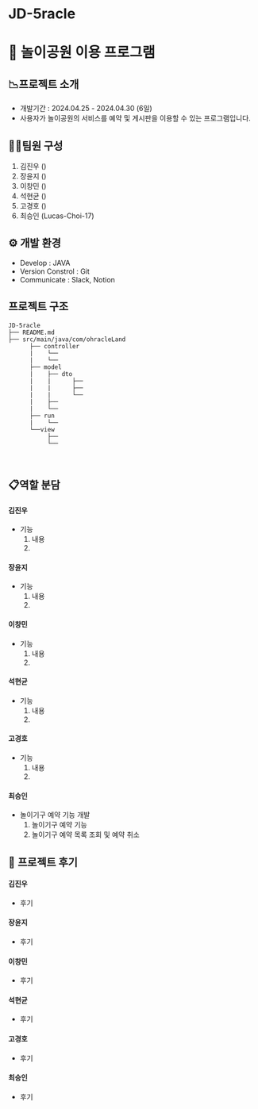 # JD-5racle


# 🎡 놀이공원 이용 프로그램

## 📉프로젝트 소개
* 개발기간 : 2024.04.25 - 2024.04.30 (6일)
* 사용자가 놀이공원의 서비스를 예약 및 게시판을 이용할 수 있는 프로그램입니다.

## 🧑‍💻팀원 구성

1. 김진우 ()
2. 장윤지 ()
3. 이창민 ()
4. 석현균 ()
5. 고경호 ()
6. 최승인 (Lucas-Choi-17)

## ⚙️ 개발 환경
* Develop : JAVA
* Version Constrol : Git
* Communicate : Slack, Notion

## 프로젝트 구조
```
JD-5racle
├── README.md
├── src/main/java/com/ohracleLand
      ├── controller
      |    └── 
      |    └── 
      ├── model
      |    ├── dto
      |    |      ├── 
      |    |      ├── 
      |    |      └── 
      |    ├── 
      |    └── 
      ├── run
      |    └── 
      └──view
           ├── 
           └── 
```
<br>

## 📋역할 분담

#### 김진우
* 기능
  1. 내용
  2. 

#### 장윤지
* 기능
  1. 내용
  2. 

#### 이창민
* 기능
  1. 내용
  2. 

#### 석현균
* 기능
  1. 내용
  2. 

#### 고경호
* 기능
  1. 내용
  2. 

#### 최승인
* 놀이기구 예약 기능 개발
  1. 놀이기구 예약 기능
  2. 놀이기구 예약 목록 조회 및 예약 취소
 
## 📕 프로젝트 후기


#### 김진우
* 후기

#### 장윤지
* 후기

#### 이창민
* 후기

#### 석현균
* 후기

#### 고경호
* 후기

#### 최승인
* 후기



